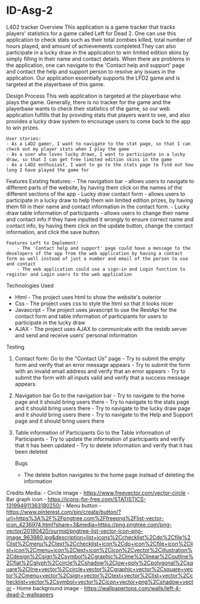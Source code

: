 # ID-Asg-2
L4D2 tracker
Overview
This application is a game tracker that tracks players' statistics for a game called Left for Dead 2. One can use this application to check stats such as their total zombies killed, total number of hours played, and amount of achievements completed.They can also participate in a lucky draw in the application to win limited edition skins by simply filling in their name and contact details. When there are problems in the application, one can navigate to the 'Contact help and support' page and contact the help and support person to resolve any issues in the application. Our application essentially supports the LFD2 game and is targeted at the playerbase of this game. 

Design Process
This web application is targeted at the playerbase who plays the game. Generally, there is no tracker for the game and the playerbase wants to check their statistics of the game, so our web application fulfills that by providing stats that players want to see, and also provides a lucky draw system to encourage users to come back to the app to win prizes.

    User stories:
    - As a L4D2 gamer, I want to navigate to the stat page, so that I can check out my player stats when I play the game
    - As a user who loves lucky draws, I want to participate in a lucky draw, so that I can get free limited edition skins in the game
    - As a L4D2 enthusiast, I want to go to the stats page to find out how long I have played the game for

Features
    Existing features:
        - The navigation bar - allows users to navigate to different parts of the website, by having them click on the names of the different sections of the app 
        - Lucky draw contact form - allows users to participate in a lucky draw to help them win limited edition prizes, by having them fill in their name and contact information in the contact form.
        - Lucky draw table information of participants -  allows users to change their name and contact info if they have inputted it wrongly to ensure correct name and contact info, by having them click on the update button, change the contact information, and click the save button.

    Features Left to Implement:
        - The 'Contact help and support' page could have a message to the developers of the app from the web application by having a contact form as well instead of just a number and email of the person to use and contact
        - The web application could use a sign-in and Login function to register and Login users to the web application 
    
Technologies Used
- Html - The project uses html to show the website's outerior
- Css - The project uses css to style the html so that it looks nicer
- Javascript - The project uses javascript to use the RestApi for the contact form and table information of participants for users to participate in the lucky draw
- AJAX - The project uses AJAX to communicate with the restdb server and send and receive users' personal information

Testing
1. Contact form:
    Go to the "Contact Us" page
        - Try to submit the empty form and verify that an error message appears
        - Try to submit the form with an invalid email address and verify that an error appears
        - Try to submit the form with all inputs valid and verify that a success message appears.

2. Navigation bar
    Go to the navigation bar
        - Try to navigate to the home page and it should bring users there
        - Try to navigate to the stats page and it should bring users there
        - Try to navigate to the lucky draw page and it should bring users there
        - Try to navigate to the Help and Support page and it should bring users there

3. Table information of Participants
    Go to the Table information of Participants
        - Try to update the information of participants and verify that it has been updated
        - Try to delete information and verify that it has been deleted
    
    Bugs
    -  The delete button navigates to the home page instead of deleting the information

Credits
    Media:
        - Circle image - https://www.freevector.com/vector-circle
        - Bar graph icon - https://icons-for-free.com/STATISTICS-131994911363180250/
        - Menu button - https://www.pinterest.com/pin/create/button/?url=https%3A%2F%2Fpngtree.com%2Ffreepng%2Flist-vector-icon_4236974.html?share=3&media=https://png.pngtree.com/png-vector/20190420/ourmid/pngtree-list-vector-icon-png-image_963980.jpg&description=list+icons%2Cchecklist%2Cdo%2Cfile%2Clist%2Cmenu%2Ctext%2Cchecklist+icon%2Cdo+icon%2Cfile+icon%2Clist+icon%2Cmenu+icon%2Ctext+icon%2Cicon%2Cvector%2Cillustration%2Cdesign%2Csign%2Csymbol%2Cgraphic%2Cline%2Clinear%2Coutline%2Cflat%2Cglyph%2Ccircle%2Cshadow%2Clow+poly%2Cpolygonal%2Csquare%2Cline+vector%2Ccircle+vector%2Cgraphic+vector%2Csquare+vector%2Cmenu+vector%2Csign+vector%2Ctext+vector%2Clist+vector%2Cchecklist+vector%2Csymbol+vector%2Cicon+vector+png%2Cshadow+vector
        - Home background image - https://wallpapertops.com/walls/left-4-dead-2-wallpapers
